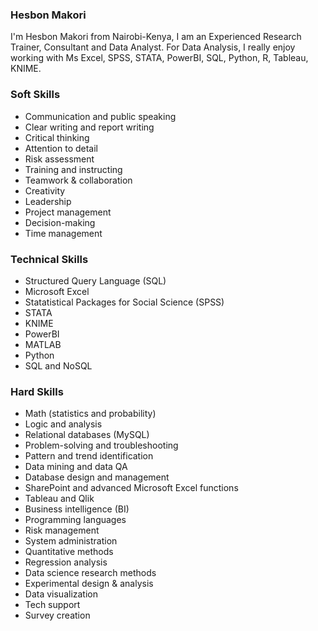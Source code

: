 ### Hesbon Makori

I'm Hesbon Makori from Nairobi-Kenya, I am an Experienced Research Trainer, Consultant and Data Analyst. 
For Data Analysis, I really enjoy working with Ms Excel, SPSS, STATA, PowerBI, SQL, Python, R, Tableau, KNIME.

### Soft Skills
- Communication and public speaking
- Clear writing and report writing
- Critical thinking
- Attention to detail
- Risk assessment
- Training and instructing
- Teamwork & collaboration
- Creativity
- Leadership
- Project management
- Decision-making
- Time management

### Technical Skills
- Structured Query Language (SQL)
- Microsoft Excel
- Statatistical Packages for Social Science (SPSS)
- STATA
- KNIME
- PowerBI
- MATLAB
- Python
- SQL and NoSQL

### Hard Skills
- Math (statistics and probability)
- Logic and analysis
- Relational databases (MySQL)
- Problem-solving and troubleshooting
- Pattern and trend identification
- Data mining and data QA
- Database design and management
- SharePoint and advanced Microsoft Excel functions
- Tableau and Qlik
- Business intelligence (BI)
- Programming languages
- Risk management
- System administration
- Quantitative methods
- Regression analysis
- Data science research methods
- Experimental design & analysis
- Data visualization
- Tech support
- Survey creation


<!--
**nobseh/nobseh** is a ✨ _special_ ✨ repository because its `README.md` (this file) appears on your GitHub profile.

Here are some ideas to get you started:

- 🔭 I’m currently working on ...
- 🌱 I’m currently learning ...
- 👯 I’m looking to collaborate on ...
- 🤔 I’m looking for help with ...
- 💬 Ask me about ...
- 📫 How to reach me: ...
- 😄 Pronouns: ...
- ⚡ Fun fact: ...
-->
